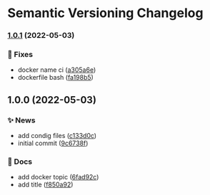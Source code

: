 # Semantic Versioning Changelog

### [1.0.1](https://github.com/ci-monk/static-list/compare/1.0.0...1.0.1) (2022-05-03)


### :bug: Fixes

* docker name ci ([a305a6e](https://github.com/ci-monk/static-list/commit/a305a6e8135eaa21f679d842468390be3313d303))
* dockerfile bash ([fa198b5](https://github.com/ci-monk/static-list/commit/fa198b52a80c78f16fa2e6d83862bbf9099a5460))

## 1.0.0 (2022-05-03)


### :sparkles: News

* add condig files ([c133d0c](https://github.com/ci-monk/static-list/commit/c133d0ca142bf1dadf6c19732474f3a9298df967))
* initial commit ([9c6738f](https://github.com/ci-monk/static-list/commit/9c6738f30c48cbbb4213b7ff6892c1ed3e16bcc3))


### :memo: Docs

* add docker topic ([6fad92c](https://github.com/ci-monk/static-list/commit/6fad92c14521db6dc2287c610ecbec0e9b373926))
* add title ([f850a92](https://github.com/ci-monk/static-list/commit/f850a927ccb12db4230a13f81e760cfbaa4a478a))
